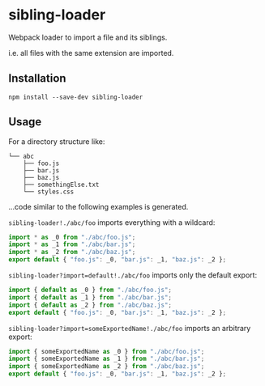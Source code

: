 # sibling-loader

Webpack loader to import a file and its siblings.

i.e. all files with the same extension are imported.

## Installation

`npm install --save-dev sibling-loader`

## Usage

For a directory structure like:

```
└── abc
    ├── foo.js
    ├── bar.js
    ├── baz.js
    ├── somethingElse.txt
    └── styles.css
```

...code similar to the following examples is generated.

`sibling-loader!./abc/foo` imports everything with a wildcard:

```js
import * as _0 from "./abc/foo.js";
import * as _1 from "./abc/bar.js";
import * as _2 from "./abc/baz.js";
export default { "foo.js": _0, "bar.js": _1, "baz.js": _2 };
```

`sibling-loader?import=default!./abc/foo` imports only the default export:

```js
import { default as _0 } from "./abc/foo.js";
import { default as _1 } from "./abc/bar.js";
import { default as _2 } from "./abc/baz.js";
export default { "foo.js": _0, "bar.js": _1, "baz.js": _2 };
```

`sibling-loader?import=someExportedName!./abc/foo` imports an arbitrary export:

```js
import { someExportedName as _0 } from "./abc/foo.js";
import { someExportedName as _1 } from "./abc/bar.js";
import { someExportedName as _2 } from "./abc/baz.js";
export default { "foo.js": _0, "bar.js": _1, "baz.js": _2 };
```
